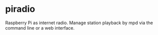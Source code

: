 piradio
=======

Raspberry Pi as internet radio. Manage station playback by mpd via the command line or a web interface.
